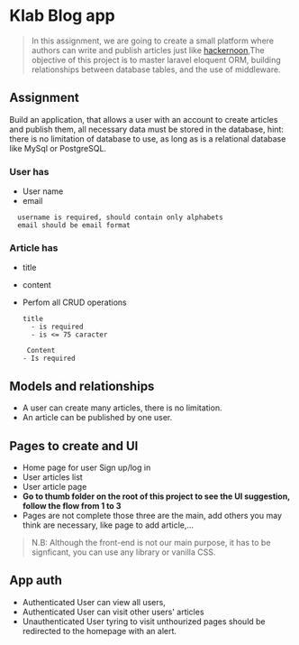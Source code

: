 # Klab Blog app

> In this assignment, we are going to create a small platform where authors can write and publish articles just like [hackernoon](https://hackernoon.com/),The objective of this project is to master laravel eloquent ORM, building relationships between database tables, and the use of middleware.

## Assignment

Build an application, that allows a user with an account to create articles and publish them, all necessary data must be stored in the database, hint: there is no limitation of database to use, as long as is a relational database like MySql or PostgreSQL.

### User has

- User name
- email

```
  username is required, should contain only alphabets
  email should be email format
```

### Article has

- title
- content
- Perfom all CRUD operations

  ```
  title
    - is required
    - is <= 75 caracter

  ```
       Content
      - Is required

## Models and relationships

- A user can create many articles, there is no limitation.
- An article can be published by one user.

## Pages to create and UI

- Home page for user Sign up/log in
- User articles list
- User article page
- <strong>Go to thumb folder on the root of this project to see the UI suggestion, follow the flow from 1 to 3</strong>
- Pages are not complete those three are the main, add others you may think are necessary, like page to add article,...
  
> N.B: Although the front-end is not our main purpose, it has to be signficant, you can use any library or vanilla CSS.

## App auth

- Authenticated User can view all users,
- Authenticated User can visit other users' articles
- Unauthenticated User tyring to visit unthourized pages should be redirected to the homepage with an alert.



